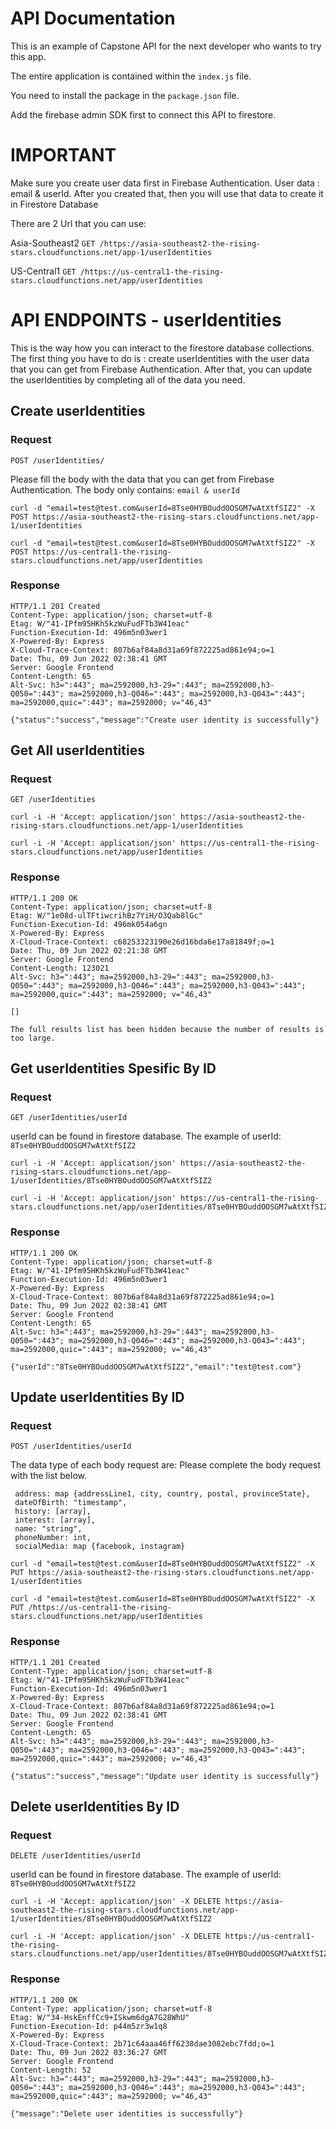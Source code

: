 # API Documentation

This is an example of Capstone API for the next developer who wants to try this app.

The entire application is contained within the `index.js` file.

You need to install the package in the `package.json` file.

Add the firebase admin SDK first to connect this API to firestore.

# IMPORTANT

Make sure you create user data first in Firebase Authentication. User data : email & userId.
After you created that, then you will use that data to create it in Firestore Database

There are 2 Url that you can use:

Asia-Southeast2
`GET /https://asia-southeast2-the-rising-stars.cloudfunctions.net/app-1/userIdentities`

US-Central1
`GET /https://us-central1-the-rising-stars.cloudfunctions.net/app/userIdentities`

# API ENDPOINTS - userIdentities

This is the way how you can interact to the firestore database collections. 
The first thing you have to do is : create userIdentities with the user data that you can get from Firebase Authentication. After that, you can update the userIdentities by completing all of the data you need.

## Create userIdentities

### Request

`POST /userIdentities/`

Please fill the body with the data that you can get from Firebase Authentication. The body only contains: `email & userId`

    curl -d "email=test@test.com&userId=8Tse0HYBOuddOOSGM7wAtXtfSIZ2" -X POST https://asia-southeast2-the-rising-stars.cloudfunctions.net/app-1/userIdentities
    
    curl -d "email=test@test.com&userId=8Tse0HYBOuddOOSGM7wAtXtfSIZ2" -X POST https://us-central1-the-rising-stars.cloudfunctions.net/app/userIdentities

### Response

    HTTP/1.1 201 Created
    Content-Type: application/json; charset=utf-8
    Etag: W/"41-IPfm95HKh5kzWuFudFTb3W41eac"
    Function-Execution-Id: 496m5n03wer1
    X-Powered-By: Express
    X-Cloud-Trace-Context: 807b6af84a8d31a69f872225ad861e94;o=1
    Date: Thu, 09 Jun 2022 02:38:41 GMT
    Server: Google Frontend
    Content-Length: 65
    Alt-Svc: h3=":443"; ma=2592000,h3-29=":443"; ma=2592000,h3-Q050=":443"; ma=2592000,h3-Q046=":443"; ma=2592000,h3-Q043=":443"; ma=2592000,quic=":443"; ma=2592000; v="46,43"

    {"status":"success","message":"Create user identity is successfully"}

## Get All userIdentities

### Request

`GET /userIdentities`

    curl -i -H 'Accept: application/json' https://asia-southeast2-the-rising-stars.cloudfunctions.net/app-1/userIdentities
    
    curl -i -H 'Accept: application/json' https://us-central1-the-rising-stars.cloudfunctions.net/app/userIdentities

### Response

    HTTP/1.1 200 OK
    Content-Type: application/json; charset=utf-8
    Etag: W/"1e08d-ulTFtiwcrihBz7YiH/O3Qab8lGc"
    Function-Execution-Id: 496mk054a6gn
    X-Powered-By: Express
    X-Cloud-Trace-Context: c68253323190e26d16bda6e17a81849f;o=1
    Date: Thu, 09 Jun 2022 02:21:38 GMT
    Server: Google Frontend
    Content-Length: 123021
    Alt-Svc: h3=":443"; ma=2592000,h3-29=":443"; ma=2592000,h3-Q050=":443"; ma=2592000,h3-Q046=":443"; ma=2592000,h3-Q043=":443"; ma=2592000,quic=":443"; ma=2592000; v="46,43"

    []
    
    The full results list has been hidden because the number of results is too large.

## Get userIdentities Spesific By ID

### Request
`GET /userIdentities/userId`

userId can be found in firestore database. The example of userId: `8Tse0HYBOuddOOSGM7wAtXtfSIZ2`

    curl -i -H 'Accept: application/json' https://asia-southeast2-the-rising-stars.cloudfunctions.net/app-1/userIdentities/8Tse0HYBOuddOOSGM7wAtXtfSIZ2
    
    curl -i -H 'Accept: application/json' https://us-central1-the-rising-stars.cloudfunctions.net/app/userIdentities/8Tse0HYBOuddOOSGM7wAtXtfSIZ2

### Response

    HTTP/1.1 200 OK
    Content-Type: application/json; charset=utf-8
    Etag: W/"41-IPfm95HKh5kzWuFudFTb3W41eac"
    Function-Execution-Id: 496m5n03wer1
    X-Powered-By: Express
    X-Cloud-Trace-Context: 807b6af84a8d31a69f872225ad861e94;o=1
    Date: Thu, 09 Jun 2022 02:38:41 GMT
    Server: Google Frontend
    Content-Length: 65
    Alt-Svc: h3=":443"; ma=2592000,h3-29=":443"; ma=2592000,h3-Q050=":443"; ma=2592000,h3-Q046=":443"; ma=2592000,h3-Q043=":443"; ma=2592000,quic=":443"; ma=2592000; v="46,43"

    {"userId":"8Tse0HYBOuddOOSGM7wAtXtfSIZ2","email":"test@test.com"}

## Update userIdentities By ID

### Request

`POST /userIdentities/userId`

The data type of each body request are:
Please complete the body request with the list below.
     
     address: map {addressLine1, city, country, postal, provinceState}, 
     dateOfBirth: "timestamp", 
     history: [array], 
     interest: [array], 
     name: "string", 
     phoneNumber: int, 
     socialMedia: map {facebook, instagram}

    curl -d "email=test@test.com&userId=8Tse0HYBOuddOOSGM7wAtXtfSIZ2" -X PUT https://asia-southeast2-the-rising-stars.cloudfunctions.net/app-1/userIdentities
    
    curl -d "email=test@test.com&userId=8Tse0HYBOuddOOSGM7wAtXtfSIZ2" -X PUT /https://us-central1-the-rising-stars.cloudfunctions.net/app/userIdentities

### Response

    HTTP/1.1 201 Created
    Content-Type: application/json; charset=utf-8
    Etag: W/"41-IPfm95HKh5kzWuFudFTb3W41eac"
    Function-Execution-Id: 496m5n03wer1
    X-Powered-By: Express
    X-Cloud-Trace-Context: 807b6af84a8d31a69f872225ad861e94;o=1
    Date: Thu, 09 Jun 2022 02:38:41 GMT
    Server: Google Frontend
    Content-Length: 65
    Alt-Svc: h3=":443"; ma=2592000,h3-29=":443"; ma=2592000,h3-Q050=":443"; ma=2592000,h3-Q046=":443"; ma=2592000,h3-Q043=":443"; ma=2592000,quic=":443"; ma=2592000; v="46,43"

    {"status":"success","message":"Update user identity is successfully"}

## Delete userIdentities By ID

### Request

`DELETE /userIdentities/userId`

userId can be found in firestore database. The example of userId: `8Tse0HYBOuddOOSGM7wAtXtfSIZ2`

    curl -i -H 'Accept: application/json' -X DELETE https://asia-southeast2-the-rising-stars.cloudfunctions.net/app-1/userIdentities/8Tse0HYBOuddOOSGM7wAtXtfSIZ2
    
    curl -i -H 'Accept: application/json' -X DELETE https://us-central1-the-rising-stars.cloudfunctions.net/app/userIdentities/8Tse0HYBOuddOOSGM7wAtXtfSIZ2

### Response

    HTTP/1.1 200 OK
    Content-Type: application/json; charset=utf-8
    Etag: W/"34-HskEnffCc9+ISkwm6dgA7G28WhU"
    Function-Execution-Id: p44m5zr3w1q8
    X-Powered-By: Express
    X-Cloud-Trace-Context: 2b71c64aaa46ff6238dae3082ebc7fdd;o=1
    Date: Thu, 09 Jun 2022 03:36:27 GMT
    Server: Google Frontend
    Content-Length: 52
    Alt-Svc: h3=":443"; ma=2592000,h3-29=":443"; ma=2592000,h3-Q050=":443"; ma=2592000,h3-Q046=":443"; ma=2592000,h3-Q043=":443"; ma=2592000,quic=":443"; ma=2592000; v="46,43"

    {"message":"Delete user identities is successfully"}









